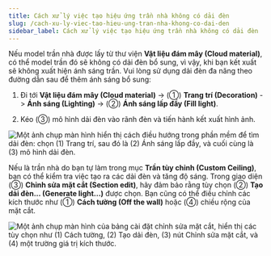 ```yaml
---
title: Cách xử lý việc tạo hiệu ứng trần nhà không có dải đèn
slug: /cach-xu-ly-viec-tao-hieu-ung-tran-nha-khong-co-dai-den
sidebar_label: Cách xử lý việc tạo hiệu ứng trần nhà không có dải đèn
---
```


Nếu model trần nhà được lấy từ thư viện **Vật liệu đám mây (Cloud material)**, có thể model trần đó sẽ không có dải đèn bổ sung, vì vậy, khi bạn kết xuất sẽ không xuất hiện ánh sáng trần. Vui lòng sử dụng dải đèn đa năng theo đường dẫn sau để thêm ánh sáng bổ sung:

1. Đi tới **Vật liệu đám mây (Cloud material)** -> (①) **Trang trí (Decoration)** -> **Ánh sáng (Lighting)** -> (②) **Ánh sáng lấp đầy (Fill light)**.

2. Kéo (③) mô hình dải đèn vào rãnh đèn và tiến hành kết xuất hình ảnh.

![Một ảnh chụp màn hình hiển thị cách điều hướng trong phần mềm để tìm dải đèn: chọn (1) Trang trí, sau đó là (2) Ánh sáng lấp đầy, và cuối cùng là (3) mô hình dải đèn.](https://storage.googleapis.com/jegavn_kb/image_jegavn/240.1.png)

Nếu là trần nhà do bạn tự làm trong mục **Trần tùy chỉnh (Custom Ceiling)**, bạn có thể kiểm tra việc tạo ra các dải đèn và tăng độ sáng. Trong giao diện (③) **Chỉnh sửa mặt cắt (Section edit)**, hãy đảm bảo rằng tùy chọn (②) **Tạo dải đèn... (Generate light...)** được chọn. Bạn cũng có thể điều chỉnh các kích thước như (①) **Cách tường (Off the wall)** hoặc (④) chiều rộng của mặt cắt.

![Một ảnh chụp màn hình của bảng cài đặt chỉnh sửa mặt cắt, hiển thị các tùy chọn như (1) Cách tường, (2) Tạo dải đèn, (3) nút Chỉnh sửa mặt cắt, và (4) một trường giá trị kích thước.](https://storage.googleapis.com/jegavn_kb/image_jegavn/240.2.png)